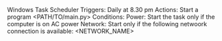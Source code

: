 Windows Task Scheduler
Triggers: Daily at 8.30 pm
Actions: Start a program <PATH/TO/main.py>
Conditions: 
Power: Start the task only if the computer is on AC power
Network: Start only if the following netwoork connection is available: <NETWORK_NAME>